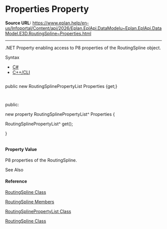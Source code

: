 # Properties Property

**Source URL:** https://www.eplan.help/en-us/Infoportal/Content/api/2026/Eplan.EplApi.DataModelu~Eplan.EplApi.DataModel.E3D.RoutingSpline~Properties.html

---

.NET Property enabling access to P8 properties of the RoutingSpline object.

Syntax

- [C#](#i-syntax-CS)
- [C++/CLI](#i-syntax-CPP2005)

```
```
public new RoutingSplinePropertyList Properties {get;}
```
```

```
```
public:
new property RoutingSplinePropertyList^ Properties {
   RoutingSplinePropertyList^ get();
}
```
```

#### Property Value

P8 properties of the RoutingSpline.



See Also

#### Reference

[RoutingSpline Class](Eplan.EplApi.DataModelu~Eplan.EplApi.DataModel.E3D.RoutingSpline.html)
  
[RoutingSpline Members](Eplan.EplApi.DataModelu~Eplan.EplApi.DataModel.E3D.RoutingSpline_members.html)
  
[RoutingSplinePropertyList Class](Eplan.EplApi.DataModelu~Eplan.EplApi.DataModel.E3D.RoutingSplinePropertyList.html)
  
[RoutingSpline Class](Eplan.EplApi.DataModelu~Eplan.EplApi.DataModel.E3D.RoutingSpline.html)